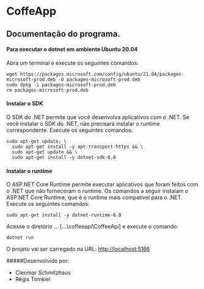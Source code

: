 # CoffeApp

## Documentação do programa.

#### Para executar o dotnet em ambiente Ubuntu 20.04

Abra um terminal e execute os seguintes comandos:

~~~
wget https://packages.microsoft.com/config/ubuntu/21.04/packages-microsoft-prod.deb -O packages-microsoft-prod.deb
sudo dpkg -i packages-microsoft-prod.deb
rm packages-microsoft-prod.deb
~~~

#### Instalar o SDK
O SDK do .NET permite que você desenvolva aplicativos com o .NET. Se você instalar o SDK do .NET, não precisará instalar o runtime correspondente. Execute os seguintes comandos:

~~~
sudo apt-get update; \
  sudo apt-get install -y apt-transport-https && \
  sudo apt-get update && \
  sudo apt-get install -y dotnet-sdk-6.0
~~~

#### Instalar o runtime
O ASP.NET Core Runtime permite executar aplicativos que foram feitos com o .NET que não forneceram o runtime. Os comandos a seguir instalam o ASP.NET Core Runtime, que é o runtime mais compatível para o .NET. Execute os seguintes comandos:

~~~
sudo apt-get install -y dotnet-runtime-6.0
~~~

Acesse o diretório ... [...\coffeeapi\CoffeeApi] e execute o comando:

~~~
dotnet run
~~~

O projeto vai ser carregado na URL: <http://localhost:5166>







#####Desenvolvido por:
* Cleomar Schmitzhaus
* Régis Tomkiel